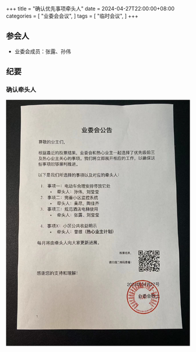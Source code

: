 +++
title = "确认优先事项牵头人"
date = 2024-04-27T22:00:00+08:00
categories = [
"业委会会议",
]
tags = [
"临时会议",
]
+++

## 参会人

- 业委会成员：张露、孙伟

## 纪要

### 确认牵头人

![3-vote-executor](images/3-vote-executor.jpeg)